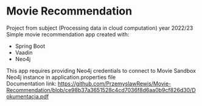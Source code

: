 # Movie Recommendation
Project from subject (Processing data in cloud computation) year 2022/23 <br />
Simple movie recommendation app created with:
 * Spring Boot
 * Vaadin
 * Neo4j 

This app requires providing Neo4j credentials to connect to Movie Sandbox Neo4j instance  in application.properties file <br />
Documentation link: https://github.com/PrzemyslawRewis/Movie-Recommendation/blob/ce98b37a3651528c4cd7036f8d6aa0b9cf826d30/Dokumentacja.pdf
